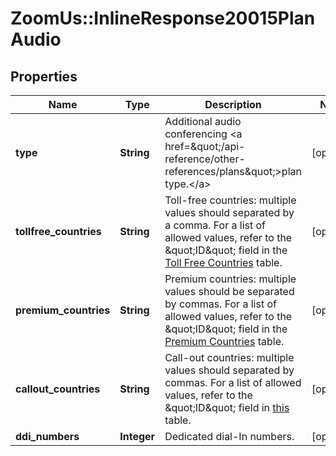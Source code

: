 # ZoomUs::InlineResponse20015PlanAudio

## Properties
Name | Type | Description | Notes
------------ | ------------- | ------------- | -------------
**type** | **String** | Additional audio conferencing &lt;a href&#x3D;\&quot;/api-reference/other-references/plans\&quot;&gt;plan type.&lt;/a&gt; | [optional] 
**tollfree_countries** | **String** | Toll-free countries: multiple values should separated by a comma. For a list of allowed values, refer to the \&quot;ID\&quot; field in the [Toll Free Countries](https://marketplace.zoom.us/docs/api-reference/other-references/abbreviation-lists#toll-free-countries) table. | [optional] 
**premium_countries** | **String** | Premium countries: multiple values should be separated by commas. For a list of allowed values, refer to the \&quot;ID\&quot; field in the [Premium Countries](https://marketplace.zoom.us/docs/api-reference/other-references/abbreviation-lists#premium-countries) table. | [optional] 
**callout_countries** | **String** | Call-out countries: multiple values should separated by  commas. For a list of allowed values, refer to the \&quot;ID\&quot; field in [this](https://marketplace.zoom.us/docs/api-reference/other-references/abbreviation-lists#tsp-call-out-countries) table. | [optional] 
**ddi_numbers** | **Integer** | Dedicated dial-In numbers. | [optional] 


